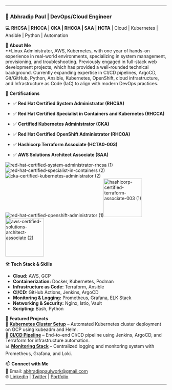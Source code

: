 
---

### 🚀 **Abhradip Paul** | DevOps/Cloud Engineer  
💻 **RHCSA | RHCCA | CKA | RHCOA | SAA | HCTA** | Cloud | Kubernetes | Ansible | Python | Automation  

🌟 **About Me**  
**Linux Administrator, AWS, Kubernetes, with one year of hands-on experience in real-world environments, specializing in system management, provisioning, and troubleshooting. Previously engaged in full-stack web development projects, which has provided a well-rounded technical background. Currently expanding expertise in CI/CD pipelines, ArgoCD, Git/GitHub, Python, Ansible, Kubernetes, OpenShift, cloud infrastructure, and Infrastructure as Code (IaC) to align with modern DevOps practices.

📜 **Certifications**  
- ✅ **Red Hat Certified System Administrator (RHCSA)**  

- ✅ **Red Hat Certified Specialist in Containers and Kubernetes (RHCCA)**  

- ✅ **Certified Kubernetes Administrator (CKA)**

- ✅ **Red Hat Certified OpenShift Administrator (RHCOA)**

- ✅ **Hashicorp Terraform Associate (HCTA0-003)**

- ✅ **AWS Solutions Architect Associate (SAA)**  


![red-hat-certified-system-administrator-rhcsa (1)](https://github.com/user-attachments/assets/cc7312ee-ffa4-4a9e-8835-1c9ed94bad89) ![red-hat-certified-specialist-in-containers (2)](https://github.com/user-attachments/assets/60436867-206f-452a-b40d-659bffd8f7b5) ![cka-certified-kubernetes-administrator (2)](https://github.com/user-attachments/assets/9796c142-7286-4b23-b5e1-f320fb68cda2) ![red-hat-certified-openshift-administrator (1)](https://github.com/user-attachments/assets/e1fbf4cc-6ba1-413f-bec3-72f70866db43)<img width="120" height="120" alt="hashicorp-certified-terraform-associate-003 (1)" src="https://github.com/user-attachments/assets/839374d2-754b-45c5-87a1-aaee8344dbfd" />
<img width="120" height="120" alt="aws-certified-solutions-architect-associate (2)" src="https://github.com/user-attachments/assets/973a1f45-c1e7-40eb-95e7-07de32055d25" />





🛠️ **Tech Stack & Skills**  
- **Cloud:** AWS, GCP  
- **Containerization:** Docker, Kubernetes, Podman  
- **Infrastructure as Code:** Terraform, Ansible  
- **CI/CD:** GitHub Actions, Jenkins, ArgoCD  
- **Monitoring & Logging:** Prometheus, Grafana, ELK Stack  
- **Networking & Security:** Nginx, Istio, Vault  
- **Scripting:** Bash, Python  

📌 **Featured Projects**  
🚀 **[Kubernetes Cluster Setup](#)** – Automated Kubernetes cluster deployment on GCP using kubeadm and Helm.  
🔧 **[CI/CD Pipeline](#)** – End-to-end CI/CD pipeline using Jenkins, ArgoCD, and Terraform for infrastructure automation.  
📊 **[Monitoring Stack](#)** – Centralized logging and monitoring system with Prometheus, Grafana, and Loki.  

📫 **Connect with Me**  
📧 Email: abhradippaulwork@gmail.com  
🌐 [LinkedIn](https://www.linkedin.com/in/abhradip-paul/) | [Twitter](#) | [Portfolio](#)  

---

